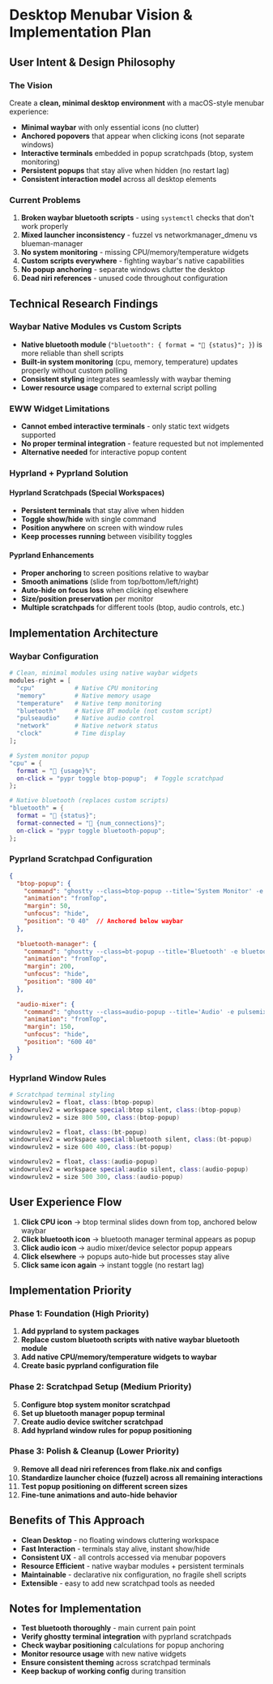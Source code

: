# Desktop Menubar Vision & Implementation Plan

## User Intent & Design Philosophy

### The Vision
Create a **clean, minimal desktop environment** with a macOS-style menubar experience:
- **Minimal waybar** with only essential icons (no clutter)
- **Anchored popovers** that appear when clicking icons (not separate windows)
- **Interactive terminals** embedded in popup scratchpads (btop, system monitoring)
- **Persistent popups** that stay alive when hidden (no restart lag)
- **Consistent interaction model** across all desktop elements

### Current Problems
1. **Broken waybar bluetooth scripts** - using `systemctl` checks that don't work properly
2. **Mixed launcher inconsistency** - fuzzel vs networkmanager_dmenu vs blueman-manager
3. **No system monitoring** - missing CPU/memory/temperature widgets
4. **Custom scripts everywhere** - fighting waybar's native capabilities
5. **No popup anchoring** - separate windows clutter the desktop
6. **Dead niri references** - unused code throughout configuration

## Technical Research Findings

### Waybar Native Modules vs Custom Scripts
- **Native bluetooth module** (`"bluetooth": { format = "󰂯 {status}"; }`) is more reliable than shell scripts
- **Built-in system monitoring** (cpu, memory, temperature) updates properly without custom polling
- **Consistent styling** integrates seamlessly with waybar theming
- **Lower resource usage** compared to external script polling

### EWW Widget Limitations
- **Cannot embed interactive terminals** - only static text widgets supported
- **No proper terminal integration** - feature requested but not implemented
- **Alternative needed** for interactive popup content

### Hyprland + Pyprland Solution
#### Hyprland Scratchpads (Special Workspaces)
- **Persistent terminals** that stay alive when hidden
- **Toggle show/hide** with single command
- **Position anywhere** on screen with window rules
- **Keep processes running** between visibility toggles

#### Pyprland Enhancements
- **Proper anchoring** to screen positions relative to waybar
- **Smooth animations** (slide from top/bottom/left/right) 
- **Auto-hide on focus loss** when clicking elsewhere
- **Size/position preservation** per monitor
- **Multiple scratchpads** for different tools (btop, audio controls, etc.)

## Implementation Architecture

### Waybar Configuration
```nix
# Clean, minimal modules using native waybar widgets
modules-right = [ 
  "cpu"           # Native CPU monitoring
  "memory"        # Native memory usage  
  "temperature"   # Native temp monitoring
  "bluetooth"     # Native BT module (not custom script)
  "pulseaudio"    # Native audio control
  "network"       # Native network status
  "clock"         # Time display
];

# System monitor popup
"cpu" = {
  format = "󰻠 {usage}%";
  on-click = "pypr toggle btop-popup";  # Toggle scratchpad
};

# Native bluetooth (replaces custom scripts)
"bluetooth" = {
  format = "󰂯 {status}";
  format-connected = "󰂯 {num_connections}";
  on-click = "pypr toggle bluetooth-popup";
};
```

### Pyprland Scratchpad Configuration
```json
{
  "btop-popup": {
    "command": "ghostty --class=btop-popup --title='System Monitor' -e btop",
    "animation": "fromTop",
    "margin": 50,
    "unfocus": "hide",
    "position": "0 40"  // Anchored below waybar
  },
  
  "bluetooth-manager": {
    "command": "ghostty --class=bt-popup --title='Bluetooth' -e bluetoothctl",
    "animation": "fromTop", 
    "margin": 200,
    "unfocus": "hide",
    "position": "800 40"
  },
  
  "audio-mixer": {
    "command": "ghostty --class=audio-popup --title='Audio' -e pulsemixer",
    "animation": "fromTop",
    "margin": 150, 
    "unfocus": "hide",
    "position": "600 40"
  }
}
```

### Hyprland Window Rules
```nix
# Scratchpad terminal styling
windowrulev2 = float, class:(btop-popup)
windowrulev2 = workspace special:btop silent, class:(btop-popup)
windowrulev2 = size 800 500, class:(btop-popup)

windowrulev2 = float, class:(bt-popup) 
windowrulev2 = workspace special:bluetooth silent, class:(bt-popup)
windowrulev2 = size 600 400, class:(bt-popup)

windowrulev2 = float, class:(audio-popup)
windowrulev2 = workspace special:audio silent, class:(audio-popup) 
windowrulev2 = size 500 300, class:(audio-popup)
```

## User Experience Flow

1. **Click CPU icon** → btop terminal slides down from top, anchored below waybar
2. **Click bluetooth icon** → bluetooth manager terminal appears as popup
3. **Click audio icon** → audio mixer/device selector popup appears
4. **Click elsewhere** → popups auto-hide but processes stay alive
5. **Click same icon again** → instant toggle (no restart lag)

## Implementation Priority

### Phase 1: Foundation (High Priority)
1. **Add pyprland to system packages**
2. **Replace custom bluetooth scripts with native waybar bluetooth module** 
3. **Add native CPU/memory/temperature widgets to waybar**
4. **Create basic pyprland configuration file**

### Phase 2: Scratchpad Setup (Medium Priority)  
5. **Configure btop system monitor scratchpad**
6. **Set up bluetooth manager popup terminal**
7. **Create audio device switcher scratchpad** 
8. **Add hyprland window rules for popup positioning**

### Phase 3: Polish & Cleanup (Lower Priority)
9. **Remove all dead niri references from flake.nix and configs**
10. **Standardize launcher choice (fuzzel) across all remaining interactions**
11. **Test popup positioning on different screen sizes**
12. **Fine-tune animations and auto-hide behavior**

## Benefits of This Approach

- **Clean Desktop** - no floating windows cluttering workspace
- **Fast Interaction** - terminals stay alive, instant show/hide
- **Consistent UX** - all controls accessed via menubar popovers  
- **Resource Efficient** - native waybar modules + persistent terminals
- **Maintainable** - declarative nix configuration, no fragile shell scripts
- **Extensible** - easy to add new scratchpad tools as needed

## Notes for Implementation

- **Test bluetooth thoroughly** - main current pain point
- **Verify ghostty terminal integration** with pyprland scratchpads
- **Check waybar positioning** calculations for popup anchoring
- **Monitor resource usage** with new native widgets
- **Ensure consistent theming** across scratchpad terminals
- **Keep backup of working config** during transition